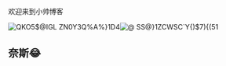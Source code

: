 欢迎来到小帅博客

![QKO5$@IGL ZN0Y3Q%A%}1D4](https://user-images.githubusercontent.com/87523560/129902942-a2eed14c-3eff-4948-92e4-f2d177ca87d7.gif)![@ SS@}1ZCWSC`Y{)$7){(51](https://user-images.githubusercontent.com/87523560/129902995-a47c4c95-7399-4630-8d4e-a083a6934920.gif)


## 奈斯😂
 
